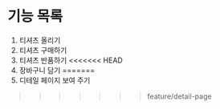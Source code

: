 # 기능 목록

1. 티셔츠 올리기
2. 티셔츠 구매하기
3. 티셔츠 반품하기
<<<<<<< HEAD
4. 장바구니 담기
=======
4. 디테일 페이지 보여 주기
>>>>>>> feature/detail-page
